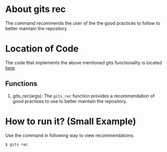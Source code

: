 # About gits rec
The command recommends the user of the the good practices to follow to better maintain the repository

# Location of Code
The code that implements the above mentioned gits functionality is located [here](https://github.com/pvinoda/GITS/blob/master/code/gits_rec.py).


## Functions
1. gits_rec(args):
The `gits_rec` function provides a recommendation of good practises to use to better maintain the repository.


# How to run it? (Small Example)
Use the command in following way to view recommendations.
```
$ gits rec
```